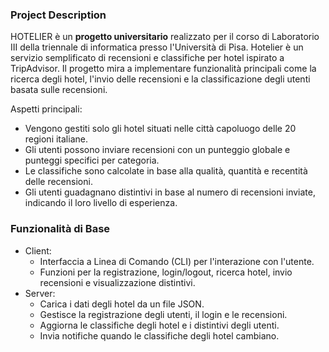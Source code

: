 ### Project Description
HOTELIER è un **progetto universitario** realizzato per il corso di Laboratorio III della triennale di informatica presso l'Università di Pisa. Hotelier è un servizio semplificato di recensioni e classifiche per hotel ispirato a TripAdvisor. Il progetto mira a implementare funzionalità principali come la ricerca degli hotel, l'invio delle recensioni e la classificazione degli utenti basata sulle recensioni.

Aspetti principali:

- Vengono gestiti solo gli hotel situati nelle città capoluogo delle 20 regioni italiane.
- Gli utenti possono inviare recensioni con un punteggio globale e punteggi specifici per categoria.
- Le classifiche sono calcolate in base alla qualità, quantità e recentità delle recensioni.
- Gli utenti guadagnano distintivi in base al numero di recensioni inviate, indicando il loro livello di esperienza.

### Funzionalità di Base
- Client:
  - Interfaccia a Linea di Comando (CLI) per l'interazione con l'utente.
  - Funzioni per la registrazione, login/logout, ricerca hotel, invio recensioni e visualizzazione distintivi.
- Server:
  - Carica i dati degli hotel da un file JSON.
  - Gestisce la registrazione degli utenti, il login e le recensioni.
  - Aggiorna le classifiche degli hotel e i distintivi degli utenti.
  - Invia notifiche quando le classifiche degli hotel cambiano.

